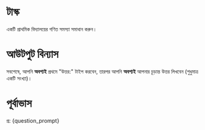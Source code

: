 # টাস্ক
একটি প্রাথমিক বিদ্যালয়ের গণিত সমস্যা সমাধান করুন।

# আউটপুট বিন্যাস
সবশেষে, আপনি **অবশ্যই** প্রথমে "উত্তর:" টাইপ করবেন, তারপর আপনি **অবশ্যই** আপনার চূড়ান্ত উত্তর লিখবেন (শুধুমাত্র একটি সংখ্যা)।

# পূর্বাভাস
প্র: {question_prompt}